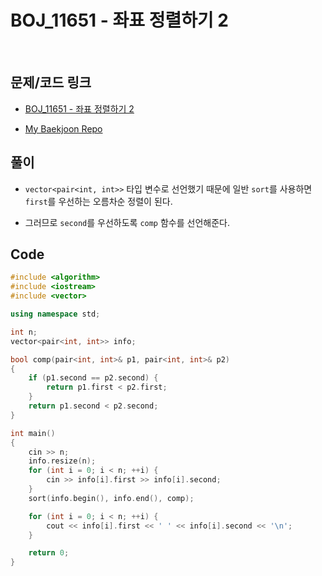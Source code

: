 # BOJ_11651 - 좌표 정렬하기 2

&nbsp;

## 문제/코드 링크

- [BOJ_11651 - 좌표 정렬하기 2](https://www.acmicpc.net/problem/11651)

- [My Baekjoon Repo](https://github.com/Meantint/Baekjoon)

## 풀이

- `vector<pair<int, int>>` 타입 변수로 선언했기 때문에 일반 `sort`를 사용하면 `first`를 우선하는 오름차순 정렬이 된다.

- 그러므로 `second`를 우선하도록 `comp` 함수를 선언해준다.

## Code

```cpp
#include <algorithm>
#include <iostream>
#include <vector>

using namespace std;

int n;
vector<pair<int, int>> info;

bool comp(pair<int, int>& p1, pair<int, int>& p2)
{
    if (p1.second == p2.second) {
        return p1.first < p2.first;
    }
    return p1.second < p2.second;
}

int main()
{
    cin >> n;
    info.resize(n);
    for (int i = 0; i < n; ++i) {
        cin >> info[i].first >> info[i].second;
    }
    sort(info.begin(), info.end(), comp);

    for (int i = 0; i < n; ++i) {
        cout << info[i].first << ' ' << info[i].second << '\n';
    }

    return 0;
}
```
